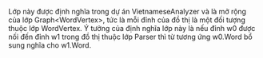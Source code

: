 Lớp này được định nghĩa trong dự án VietnameseAnalyzer và là mở rộng của lớp Graph&lt;WordVertex&gt;, tức là mỗi đỉnh của đồ thị là một đối tượng thuộc lớp WordVertex. Ý tưởng của định nghĩa lớp này là nếu đỉnh w0 được nối đến đỉnh w1 trong đồ thị thuộc lớp Parser thì từ tương ứng w0.Word bổ sung nghĩa cho w1.Word. 
